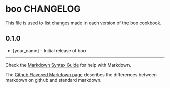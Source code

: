 boo CHANGELOG
=============

This file is used to list changes made in each version of the boo cookbook.

0.1.0
-----
- [your_name] - Initial release of boo

- - -
Check the [Markdown Syntax Guide](http://daringfireball.net/projects/markdown/syntax) for help with Markdown.

The [Github Flavored Markdown page](http://github.github.com/github-flavored-markdown/) describes the differences between markdown on github and standard markdown.
